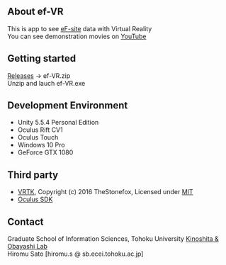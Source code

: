 ## About ef-VR
This is app to see [eF-site](http://service.pdbj.org/eF-site/) data with Virtual Reality  
You can see demonstration movies on [YouTube](https://www.youtube.com/channel/UCmdW1BnFFjxUAdUK1jUqcDg)

## Getting started
[Releases](https://github.com/HiromuSato/ef-VR/releases) -> ef-VR.zip  
Unzip and lauch ef-VR.exe

## Development Environment  
* Unity 5.5.4 Personal Edition
* Oculus Rift CV1
* Oculus Touch
* Windows 10 Pro
* GeForce GTX 1080

## Third party
* [VRTK](https://github.com/thestonefox/VRTK), Copyright (c) 2016 TheStonefox, Licensed under [MIT](https://github.com/thestonefox/VRTK/blob/master/LICENSE)  
* [Oculus SDK](https://developer.oculus.com/licenses/sdk-3.4.1/)

## Contact
Graduate School of Information Sciences, Tohoku University [Kinoshita & Obayashi Lab](http://www.sb.ecei.tohoku.ac.jp/index-en.html)  
Hiromu Sato [hiromu.s @ sb.ecei.tohoku.ac.jp]

